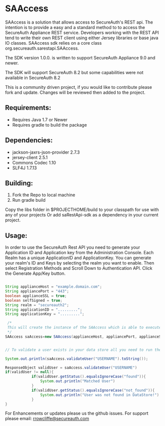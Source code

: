 SAAccess
===========

SAAccess is a solution that allows access to SecureAuth's REST api. The intention
is to provide a easy and a standard method to to access the SecureAuth Appliance REST
service. Developers working with the REST API tend to write their own REST
client using either Jersey libraries or base java IO classes. SAAccess sdk
relies on a core class org.secureauth.sarestapi.SAAccess.

The SDK version 1.0.0. is written to support SecureAuth Appliance 9.0 and newer.
 
The SDK will support SecureAuth 8.2 but some capabilities were not available in SecureAuth 8.2

This is a community driven project, if you would like to contribute please fork and update. Changes will be reviewed then added to the project.

Requirements:
------------
* Requires Java 1.7 or Newer
* Requires gradle to build the package

Dependencies:
------------
* jackson-jaxrs-json-provider 2.7.3
* jersey-client 2.5.1
* Commons Codec 1.10
* SLF4J 1.7.13

Building:
--------
1. Fork the Repo to local machine
2. Run gradle build

Copy the libs folder in $PROJECTHOME/build to your classpath for use with any of your projects
Or add saRestApi-sdk as a dependency in your current project.

Usage:
-----

In order to use the SecureAuth Rest API you need to generate your Application ID and Application key from the Administration Console.
Each Realm has a unique ApplicationID and ApplicationKey. You can generate your realm's ID and Keys by selecting the realm you want to enable.
Then select Registration Methods and Scroll Down to Authentication API. Click the Generate App/Key button.

```java

String applianceHost = "example.domain.com";
String appliancePort = "443";
boolean applianceSSL = true;
boolean selfSigned = true;
String realm = "secureauth2";
String applicationID = ".........";
String applicationKey = ".........";

 /*
 This will create the instance of the SAAccess which is able to execute REST calls.
 */
SAAccess saAccess=new SAAccess(applianceHost, appliancePort, applianceSSL, selfSigned, realm, applicationID, applicationKey);


// To validate a user exists in your data store all you need to run the following.

System.out.println(saAccess.validateUser("USERNAME").toString());

ResponseObject validUser = saAccess.validateUser("USERNAME")
if(validUser != null){
            if(validUser.getStatus().equalsIgnoreCase("found")){
                System.out.println("Matched User")
            }
            if(validUser.getStatus().equalsIgnoreCase("not_found")){
                System.out.println("User was not found in DataStore!")
            }
}

```

For Enhancements or updates please us the github issues.
For support please email: rrowcliffe@secureauth.com